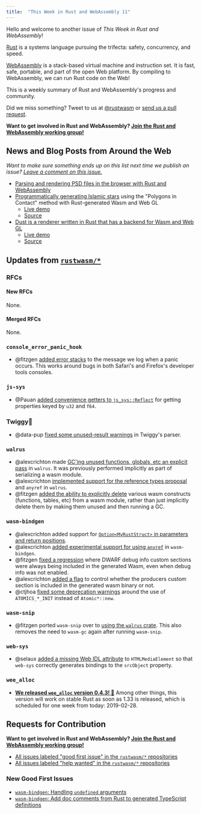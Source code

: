 ```yaml
---
title:  "This Week in Rust and WebAssembly 11"
---
```


Hello and welcome to another issue of *This Week in Rust and WebAssembly*!

[Rust](https://rust-lang.org) is a systems language pursuing the trifecta:
safety, concurrency, and speed.

[WebAssembly](http://webassembly.org) is a stack-based virtual machine and
instruction set. It is fast, safe, portable, and part of the open Web
platform. By compiling to WebAssembly, we can run Rust code on the Web!

This is a weekly summary of Rust and WebAssembly's progress and community.

Did we miss something? Tweet to us at [@rustwasm](https://twitter.com/rustwasm)
or [send us a pull request](https://github.com/rustwasm/rustwasm.github.io).

**Want to get involved in Rust and WebAssembly? [Join the Rust and WebAssembly working group!][get-involved]**

<!-- TODO: check recent r/rust and users.rust-lang.org posts for "wasm" and "webassembly": -->

## News and Blog Posts from Around the Web

*Want to make sure something ends up on this list next time we publish an issue?
[Leave a comment on this issue.](https://github.com/rustwasm/team/issues/79)*

* [Parsing and rendering PSD files in the browser with Rust and
  WebAssembly](https://twitter.com/chinedufn/status/1098418821591957504)
* [Programmatically generating Islamic
  stars](https://twitter.com/fitzgen/status/1097941877884473344) using the
  "Polygons in Contact" method with Rust-generated Wasm and Web GL
  * [Live demo](https://johanneshoff.com/geotoy/)
  * [Source](https://github.com/fitzgen/geotoy)
* [Dust is a renderer written in Rust that has a backend for Wasm and Web
  GL](https://twitter.com/AsgerNyman/status/1096389338211016705)
  * [Live demo](https://asny.github.io/spider-web/index.html)
  * [Source](https://github.com/asny/Dust)

## Updates from [`rustwasm/*`](https://github.com/rustwasm)

### RFCs

#### New RFCs

None.

#### Merged RFCs

None.

### `console_error_panic_hook`

* @fitzgen [added error
  stacks](https://github.com/rustwasm/console_error_panic_hook/pull/10) to the
  message we log when a panic occurs. This works around bugs in both Safari's
  and Firefox's developer tools consoles.

### `js-sys`

* @Pauan [added convenience getters to
  `js_sys::Reflect`](https://github.com/rustwasm/wasm-bindgen/pull/1225) for
  getting properties keyed by `u32` and `f64`.

### Twiggy🌱

* @data-pup [fixed some unused-result
  warnings](https://github.com/rustwasm/twiggy/pull/243) in Twiggy's parser.

### `walrus`

* @alexcrichton made [GC'ing unused functions, globals, etc an explicit
  pass](https://github.com/rustwasm/walrus/pull/60) in `walrus`. It was
  previously performed implicitly as part of serializing a wasm module.
* @alexcrichton [implemented support for the reference types
  proposal](https://github.com/rustwasm/walrus/pull/50) and `anyref` in
  `walrus`.
* @fitzgen [added the ability to explicitly
  delete](https://github.com/rustwasm/walrus/pull/58) various wasm constructs
  (functions, tables, etc) from a wasm module, rather than just implicitly
  delete them by making them unused and then running a GC.

### `wasm-bindgen`

* @alexcrichton added support for [`Option<MyRustStruct>` in parameters and
  return positions](https://github.com/rustwasm/wasm-bindgen/pull/1275).
* @alexcrichton [added experimental support for using
  `anyref`](https://github.com/rustwasm/wasm-bindgen/pull/1002) in
  `wasm-bindgen`.
* @fitzgen [fixed a
  regression](https://github.com/rustwasm/wasm-bindgen/pull/1255) where DWARF
  debug info custom sections were always being included in the generated Wasm,
  even when debug info was not enabled.
* @alexcrichton [added a
  flag](https://github.com/rustwasm/wasm-bindgen/pull/1256) to control whether
  the producers custom section is included in the generated wasm binary or not.
* @ctjhoa [fixed some deprecation
  warnings](https://github.com/rustwasm/wasm-bindgen/pull/1259) around the use
  of `ATOMICS_*_INIT` instead of `Atomic*::new`.

### `wasm-snip`

* @fitzgen ported `wasm-snip` over to [using the `walrus`
  crate](https://github.com/rustwasm/wasm-snip/pull/21). This also removes the
  need to `wasm-gc` again after running `wasm-snip`.

### `web-sys`

* @selaux [added a missing Web IDL
  attribute](https://github.com/rustwasm/wasm-bindgen/pull/1248) to
  `HTMLMediaElement` so that `web-sys` correctly generates bindings to the
  `srcObject` property.

### `wee_alloc`

* [**We released `wee_alloc` version 0.4.3!
  🎉**](https://github.com/rustwasm/wee_alloc/blob/master/CHANGELOG.md#043)
  Among other things, this version will work on stable Rust as soon as 1.33 is
  released, which is scheduled for one week from today: 2019-02-28.

## Requests for Contribution

**Want to get involved in Rust and WebAssembly? [Join the Rust and WebAssembly
working group!][get-involved]**

* [All issues labeled "good first issue" in the `rustwasm/*` repositories](https://github.com/issues?q=is%3Aopen+is%3Aissue+user%3Arustwasm+archived%3Afalse+label%3A%22good+first+issue%22)
* [All issues labeled "help wanted" in the `rustwasm/*` repositories](https://github.com/issues?q=is%3Aopen+is%3Aissue+user%3Arustwasm+archived%3Afalse+label%3A%22help+wanted%22)

[get-involved]: https://github.com/rustwasm/team/blob/master/README.md#get-involved

### New Good First Issues

* [`wasm-bindgen`: Handling `undefined` arguments](https://github.com/rustwasm/wasm-bindgen/issues/1270)
* [`wasm-bindgen`: Add doc comments from Rust to generated TypeScript
  definitions](https://github.com/rustwasm/wasm-bindgen/issues/1276)
